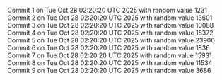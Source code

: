 Commit 1 on Tue Oct 28 02:20:20 UTC 2025 with random value 1231
Commit 2 on Tue Oct 28 02:20:20 UTC 2025 with random value 13601
Commit 3 on Tue Oct 28 02:20:20 UTC 2025 with random value 10088
Commit 4 on Tue Oct 28 02:20:20 UTC 2025 with random value 15372
Commit 5 on Tue Oct 28 02:20:20 UTC 2025 with random value 23906
Commit 6 on Tue Oct 28 02:20:20 UTC 2025 with random value 1836
Commit 7 on Tue Oct 28 02:20:20 UTC 2025 with random value 15931
Commit 8 on Tue Oct 28 02:20:20 UTC 2025 with random value 11534
Commit 9 on Tue Oct 28 02:20:20 UTC 2025 with random value 3686
